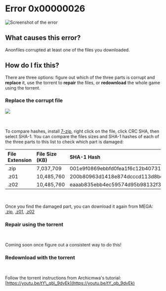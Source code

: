 # Error 0x00000026

![Screenshot of the error](https://gblobscdn.gitbook.com/assets%2F-MiHqZrbtobH4F6SQNgu%2F-MiY2klyp7jN_0y5O6Ri%2F-MiY3R1qv6D51pt9cMz3%2Fimage.png?alt=media&token=f3cf9c44-a354-45bd-a1c9-da292a30f030)

##  What causes this error? <a id="what-causes-this-error"></a>

Anonfiles corrupted at least one of the files you downloaded.‌

## How do I fix this? <a id="how-do-i-fix-this"></a>

There are three options: figure out which of the three parts is corrupt and **replace** it, use the torrent to **repair** the files, or **redownload** the whole game using the torrent.‌

### Replace the corrupt file <a id="replace-the-corrupt-file"></a>

​![](https://gblobscdn.gitbook.com/assets%2F-MiHqZrbtobH4F6SQNgu%2F-MiY2klyp7jN_0y5O6Ri%2F-MiY3MqrYXqgJApmErnK%2Fimage.png?alt=media&token=f5370edd-6d05-4521-bea1-9001b21bb184)

​‌

To compare hashes, install [7-zip](https://www.7-zip.org/), right click on the file, click CRC SHA, then select SHA-1. You can compare the files sizes and SHA-1 hashes of each of the three parts to this list to check which part is damaged:

| File Extension | File Size \(KB\) | SHA-1 Hash |
| :--- | :--- | :--- |
| .zip | 7,037,709 | 001e9f0869ebbfd0fea1f6c12b407318b94186f0 |
| .z01 | 10,485,760 | 200b80963d1418e874dcccd113d8bcebda89fce3 |
| .z02 | 10,485,760 | eaaab835ebb4ec59574d95b98132f35d75611c78 |

‌

Once you find the damaged part, you can download it again from MEGA: [.zip](https://mega.nz/file/vpFmBLSI#Vki9GbOoIgAFhX0NxKtrEARLMmDJU330gD4V-vSIkNg), [.z01](https://mega.nz/file/VABEiTrR#3E3-PCzK9XIYc4CWa2cbXBznZ4zsg9b7vuD6_yhb8tI), [.z02](https://mega.nz/file/pFgjiCSA#n7k_0uOiSr1-5sH8ch8VGl8pYvdZ9G2FOedKVx90F8U)​‌

### Repair using the torrent <a id="repair-using-the-torrent"></a>

‌

Coming soon once figure out a consistent way to do this!‌

### Redownload with the torrent <a id="redownload-with-the-torrent"></a>

‌

Follow the torrent instructions from Archicmwa's tutorial: [https://youtu.be/tY\_qb\_9dvEk](https://youtu.be/tY_qb_9dvEk)

